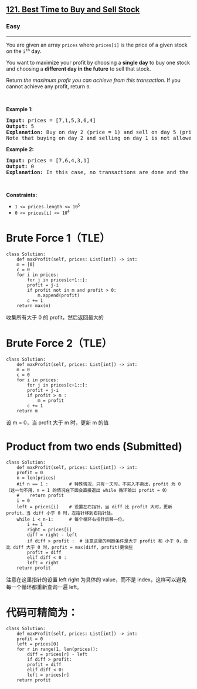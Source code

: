 <h2><a href="https://leetcode.com/problems/best-time-to-buy-and-sell-stock/">121. Best Time to Buy and Sell Stock</a></h2><h3>Easy</h3><hr><div><p>You are given an array <code>prices</code> where <code>prices[i]</code> is the price of a given stock on the <code>i<sup>th</sup></code> day.</p>

<p>You want to maximize your profit by choosing a <strong>single day</strong> to buy one stock and choosing a <strong>different day in the future</strong> to sell that stock.</p>

<p>Return <em>the maximum profit you can achieve from this transaction</em>. If you cannot achieve any profit, return <code>0</code>.</p>

<p>&nbsp;</p>
<p><strong>Example 1:</strong></p>

<pre><strong>Input:</strong> prices = [7,1,5,3,6,4]
<strong>Output:</strong> 5
<strong>Explanation:</strong> Buy on day 2 (price = 1) and sell on day 5 (price = 6), profit = 6-1 = 5.
Note that buying on day 2 and selling on day 1 is not allowed because you must buy before you sell.
</pre>

<p><strong>Example 2:</strong></p>

<pre><strong>Input:</strong> prices = [7,6,4,3,1]
<strong>Output:</strong> 0
<strong>Explanation:</strong> In this case, no transactions are done and the max profit = 0.
</pre>

<p>&nbsp;</p>
<p><strong>Constraints:</strong></p>

<ul>
	<li><code>1 &lt;= prices.length &lt;= 10<sup>5</sup></code></li>
	<li><code>0 &lt;= prices[i] &lt;= 10<sup>4</sup></code></li>
</ul>
</div>

# Brute Force 1（TLE）
	class Solution:
	    def maxProfit(self, prices: List[int]) -> int:
		m = [0]
		c = 0
		for i in prices:
		    for j in prices[c+1::]:
			profit = j-i
			if profit not in m and profit > 0:
			    m.append(profit)
		    c += 1
		return max(m)
		
收集所有大于 0 的 profit，然后返回最大的
	
# Brute Force 2（TLE）
	class Solution:
	    def maxProfit(self, prices: List[int]) -> int:
		m = 0
		c = 0
		for i in prices:
		    for j in prices[c+1::]:
			profit = j-i
			if profit > m :
			    m = profit
		    c += 1
		return m
		
设 m = 0，当 profit 大于 m 时，更新 m 的值

# Product from two ends (Submitted)
	class Solution:
	    def maxProfit(self, prices: List[int]) -> int:
		profit = 0
		n = len(prices)
		#if n == 1 :		# 特殊情况，只有一天时，不买入不卖出，profit 为 0 （这一句不用，n = 1 的情况在下面会直接退出 while 循环输出 profit = 0）
		#    return profit
		i = 0
		left = prices[i] 	# 设置左右指针，当 diff 比 profit 大时，更新 profit，当 diff 小于 0 时，左指针移到右指针处。
		while i < n-1:		# 每个循环右指针后移一位。
		    i += 1
		    right = prices[i]
		    diff = right - left
		    if diff > profit :	# 注意这里的判断条件是大于 profit 和 小于 0，会比 diff 大于 0 时，profit = max(diff, profit)更快些
			profit = diff
		    elif diff < 0 :
			left = right
		return profit
注意在这里指针的设置 left right 为具体的 value，而不是 index，这样可以避免每一个循环都重新查询一遍 left。

# 代码可精简为：
	class Solution:
	    def maxProfit(self, prices: List[int]) -> int:
		profit = 0
		left = prices[0]
		for r in range(1, len(prices)):
		    diff = prices[r] - left
		    if diff > profit:
			profit = diff
		    elif diff < 0:
			left = prices[r]
		return profit


